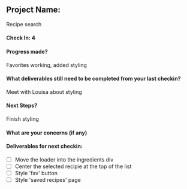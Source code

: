 ## Project Name:
Recipe search

#### Check In: 4

#### Progress made?
Favorites working, added styling

#### What deliverables still need to be completed from your last checkin?
Meet with Louisa about styling

#### Next Steps?
Finish styling

#### What are your concerns (if any)

#### Deliverables for next checkin:

- [ ] Move the loader into the ingredients div
- [ ] Center the selected recipie at the top of the list
- [ ] Style 'fav' button
- [ ] Style 'saved recipes' page
